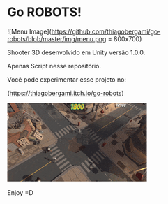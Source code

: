 # Go ROBOTS!

![Menu Image](https://github.com/thiagobergami/go-robots/blob/master/img/menu.png = 800x700)

Shooter 3D desenvolvido em Unity versão 1.0.0.

Apenas Script nesse repositório.

Você pode experimentar esse projeto no: 

(https://thiagobergami.itch.io/go-robots)

![](img/simple.gif)

Enjoy =D
